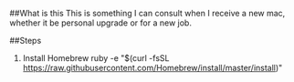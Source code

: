 ##What is this
This is something I can consult when I receive a new mac, whether it be personal upgrade or for a new job.

##Steps
1. Install Homebrew
    ruby -e "$(curl -fsSL https://raw.githubusercontent.com/Homebrew/install/master/install)"
